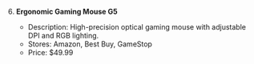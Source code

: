6. **Ergonomic Gaming Mouse G5**

   * Description: High-precision optical gaming mouse with adjustable DPI and RGB lighting.
   * Stores: Amazon, Best Buy, GameStop
   * Price: \$49.99
